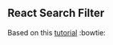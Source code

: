 ## React Search Filter

Based on this [tutorial](https://www.youtube.com/watch?v=MY6ZZIn93V8) :bowtie:

